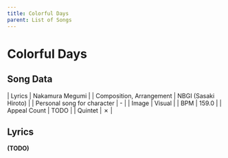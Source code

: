 ```yaml
---
title: Colorful Days
parent: List of Songs
---
```


# Colorful Days

## Song Data

| Lyrics | Nakamura Megumi |
| Composition, Arrangement | NBGI (Sasaki Hiroto) |
| Personal song for character | - |
| Image | <span class="vi">Visual</span> |
| BPM | 159.0 |
| Appeal Count | TODO |
| Quintet | ✗ |

## Lyrics

**(TODO)**
